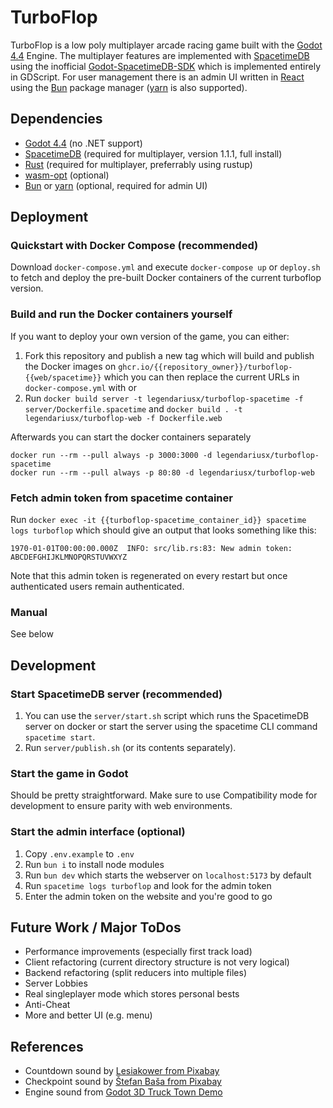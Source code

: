# TurboFlop
TurboFlop is a low poly multiplayer arcade racing game built with the [Godot 4.4](https://godotengine.org) Engine. The multiplayer features are implemented with [SpacetimeDB](https://spacetimedb.com) using the inofficial  [Godot-SpacetimeDB-SDK](https://github.com/flametime/Godot-SpacetimeDB-SDK) which is implemented entirely in GDScript. For user management there is an admin UI written in [React](https://react.dev/) using the [Bun](https://bun.sh/) package manager ([yarn](https://classic.yarnpkg.com/en/) is also supported).

## Dependencies
* [Godot 4.4](https://godotengine.org/download) (no .NET support)
* [SpacetimeDB](https://spacetimedb.com/install) (required for multiplayer, version 1.1.1, full install)
* [Rust](https://www.rust-lang.org/tools/install) (required for multiplayer, preferrably using rustup)
* [wasm-opt](https://github.com/WebAssembly/binaryen) (optional)
* [Bun](https://bun.sh/) or [yarn](https://classic.yarnpkg.com/lang/en/docs/install) (optional, required for admin UI)

## Deployment
### Quickstart with Docker Compose (recommended)
Download `docker-compose.yml` and execute `docker-compose up` or `deploy.sh` to fetch and deploy the pre-built Docker containers of the current turboflop version.

### Build and run the Docker containers yourself
If you want to deploy your own version of the game, you can either:
1. Fork this repository and publish a new tag which will build and publish the Docker images on `ghcr.io/{{repository_owner}}/turboflop-{{web/spacetime}}` which you can then replace the current URLs in `docker-compose.yml` with or
2. Run `docker build server -t legendariusx/turboflop-spacetime -f server/Dockerfile.spacetime` and `docker build . -t legendariusx/turboflop-web -f Dockerfile.web`

Afterwards you can start the docker containers separately 
```
docker run --rm --pull always -p 3000:3000 -d legendariusx/turboflop-spacetime
docker run --rm --pull always -p 80:80 -d legendariusx/turboflop-web
```

### Fetch admin token from spacetime container
Run `docker exec -it {{turboflop-spacetime_container_id}} spacetime logs turboflop` which should give an output that looks something like this:

`1970-01-01T00:00:00.000Z  INFO: src/lib.rs:83: New admin token: ABCDEFGHIJKLMNOPQRSTUVWXYZ`

Note that this admin token is regenerated on every restart but once authenticated users remain authenticated.

### Manual
See below

## Development 
### Start SpacetimeDB server (recommended)
1. You can use the `server/start.sh` script which runs the SpacetimeDB server on docker or start the server using the spacetime CLI command `spacetime start`.
2. Run `server/publish.sh` (or its contents separately).

### Start the game in Godot
Should be pretty straightforward. Make sure to use Compatibility mode for development to ensure parity with web environments.

### Start the admin interface (optional)
1. Copy `.env.example` to `.env`
2. Run `bun i` to install node modules
3. Run `bun dev` which starts the webserver on `localhost:5173` by default
4. Run `spacetime logs turboflop` and look for the admin token
5. Enter the admin token on the website and you're good to go

## Future Work / Major ToDos
* Performance improvements (especially first track load)
* Client refactoring (current directory structure is not very logical)
* Backend refactoring (split reducers into multiple files)
* Server Lobbies
* Real singleplayer mode which stores personal bests
* Anti-Cheat
* More and better UI (e.g. menu)

## References
* Countdown sound by [Lesiakower from Pixabay](https://pixabay.com/users/lesiakower-25701529/?utm_source=link-attribution&utm_medium=referral&utm_campaign=music&utm_content=151797)
* Checkpoint sound by [Štefan Baša from Pixabay](https://pixabay.com/users/malarbrush-43159066/?utm_source=link-attribution&utm_medium=referral&utm_campaign=music&utm_content=204151)
* Engine sound from [Godot 3D Truck Town Demo](https://godotengine.org/asset-library/asset/524)
